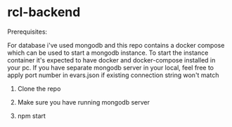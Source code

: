 # rcl-backend

Prerequisites:

For database i've used mongodb and this repo contains a docker compose which can be used to start a mongodb instance. To start the instance container it's expected to have docker and docker-compose installed in your pc.
If you have separate mongodb server in your local, feel free to apply port number in evars.json if existing connection string won't match


1) Clone the repo

2) Make sure you have running mongodb server

3) npm start
